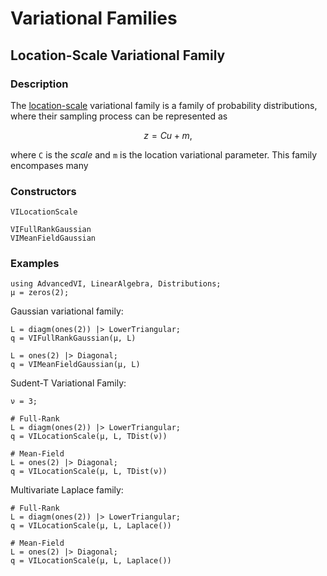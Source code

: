 
# Variational Families

## Location-Scale Variational Family

### Description
The [location-scale](https://en.wikipedia.org/wiki/Location%E2%80%93scale_family) variational family is a family of probability distributions, where their sampling process can be represented as
```math
z = C u + m,
```
where ``C`` is the *scale* and ``m`` is the location variational parameter.
This family encompases many 


### Constructors

```@docs
VILocationScale
```

```@docs
VIFullRankGaussian
VIMeanFieldGaussian
```

### Examples

```@repl locscale
using AdvancedVI, LinearAlgebra, Distributions;
μ = zeros(2);
```

Gaussian variational family:
```@repl locscale
L = diagm(ones(2)) |> LowerTriangular;
q = VIFullRankGaussian(μ, L)

L = ones(2) |> Diagonal;
q = VIMeanFieldGaussian(μ, L)
```

Sudent-T Variational Family:

```@repl locscale
ν = 3;

# Full-Rank 
L = diagm(ones(2)) |> LowerTriangular;
q = VILocationScale(μ, L, TDist(ν))

# Mean-Field
L = ones(2) |> Diagonal;
q = VILocationScale(μ, L, TDist(ν))
```

Multivariate Laplace family:
```@repl locscale
# Full-Rank 
L = diagm(ones(2)) |> LowerTriangular;
q = VILocationScale(μ, L, Laplace())

# Mean-Field
L = ones(2) |> Diagonal;
q = VILocationScale(μ, L, Laplace())
```

